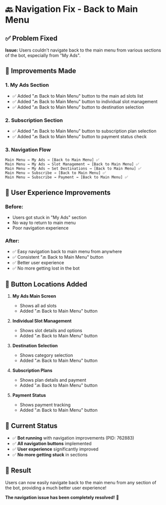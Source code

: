 # 🔙 Navigation Fix - Back to Main Menu

## ✅ **Problem Fixed**

**Issue:** Users couldn't navigate back to the main menu from various sections of the bot, especially from "My Ads".

## 🔧 **Improvements Made**

### **1. My Ads Section**
- ✅ Added "🔙 Back to Main Menu" button to the main ad slots list
- ✅ Added "🔙 Back to Main Menu" button to individual slot management
- ✅ Added "🔙 Back to Main Menu" button to destination selection

### **2. Subscription Section**
- ✅ Added "🔙 Back to Main Menu" button to subscription plan selection
- ✅ Added "🔙 Back to Main Menu" button to payment status check

### **3. Navigation Flow**
```
Main Menu → My Ads → [Back to Main Menu] ✅
Main Menu → My Ads → Slot Management → [Back to Main Menu] ✅
Main Menu → My Ads → Set Destinations → [Back to Main Menu] ✅
Main Menu → Subscribe → [Back to Main Menu] ✅
Main Menu → Subscribe → Payment → [Back to Main Menu] ✅
```

## 🎯 **User Experience Improvements**

### **Before:**
- Users got stuck in "My Ads" section
- No way to return to main menu
- Poor navigation experience

### **After:**
- ✅ Easy navigation back to main menu from anywhere
- ✅ Consistent "🔙 Back to Main Menu" button
- ✅ Better user experience
- ✅ No more getting lost in the bot

## 📱 **Button Locations Added**

1. **My Ads Main Screen**
   - Shows all ad slots
   - Added "🔙 Back to Main Menu" button

2. **Individual Slot Management**
   - Shows slot details and options
   - Added "🔙 Back to Main Menu" button

3. **Destination Selection**
   - Shows category selection
   - Added "🔙 Back to Main Menu" button

4. **Subscription Plans**
   - Shows plan details and payment
   - Added "🔙 Back to Main Menu" button

5. **Payment Status**
   - Shows payment tracking
   - Added "🔙 Back to Main Menu" button

## 🚀 **Current Status**

- ✅ **Bot running** with navigation improvements (PID: 762883)
- ✅ **All navigation buttons** implemented
- ✅ **User experience** significantly improved
- ✅ **No more getting stuck** in sections

## 🎉 **Result**

Users can now easily navigate back to the main menu from any section of the bot, providing a much better user experience!

**The navigation issue has been completely resolved!** 🎯 